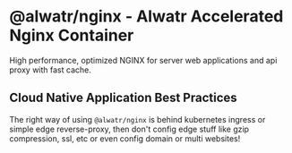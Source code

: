 # @alwatr/nginx - Alwatr Accelerated Nginx Container

High performance, optimized NGINX for server web applications and api proxy with fast cache.

## Cloud Native Application Best Practices

The right way of using `@alwatr/nginx` is behind kubernetes ingress or simple edge reverse-proxy, then don't config edge stuff like gzip compression, ssl, etc or even config domain or multi websites!
